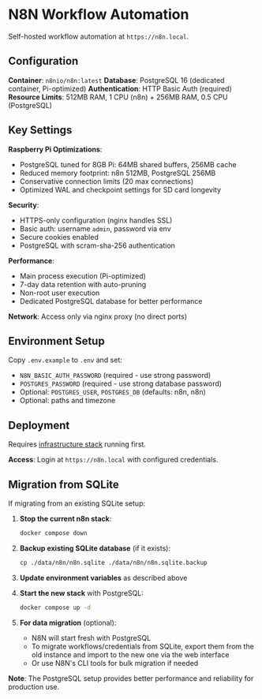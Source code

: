 # N8N Workflow Automation

Self-hosted workflow automation at `https://n8n.local`.

## Configuration

**Container**: `n8nio/n8n:latest`
**Database**: PostgreSQL 16 (dedicated container, Pi-optimized)
**Authentication**: HTTP Basic Auth (required)
**Resource Limits**: 512MB RAM, 1 CPU (n8n) + 256MB RAM, 0.5 CPU (PostgreSQL)

## Key Settings

**Raspberry Pi Optimizations**:
- PostgreSQL tuned for 8GB Pi: 64MB shared buffers, 256MB cache
- Reduced memory footprint: n8n 512MB, PostgreSQL 256MB
- Conservative connection limits (20 max connections)
- Optimized WAL and checkpoint settings for SD card longevity

**Security**:
- HTTPS-only configuration (nginx handles SSL)
- Basic auth: username `admin`, password via env
- Secure cookies enabled
- PostgreSQL with scram-sha-256 authentication

**Performance**:
- Main process execution (Pi-optimized)
- 7-day data retention with auto-pruning
- Non-root user execution
- Dedicated PostgreSQL database for better performance

**Network**: Access only via nginx proxy (no direct ports)

## Environment Setup

Copy `.env.example` to `.env` and set:
- `N8N_BASIC_AUTH_PASSWORD` (required - use strong password)
- `POSTGRES_PASSWORD` (required - use strong database password)
- Optional: `POSTGRES_USER`, `POSTGRES_DB` (defaults: n8n, n8n)
- Optional: paths and timezone

## Deployment

Requires [infrastructure stack](../../infra) running first.

**Access**: Login at `https://n8n.local` with configured credentials.

## Migration from SQLite

If migrating from an existing SQLite setup:

1. **Stop the current n8n stack**:
   ```bash
   docker compose down
   ```

2. **Backup existing SQLite database** (if it exists):
   ```bash
   cp ./data/n8n/n8n.sqlite ./data/n8n/n8n.sqlite.backup
   ```

3. **Update environment variables** as described above

4. **Start the new stack** with PostgreSQL:
   ```bash
   docker compose up -d
   ```

5. **For data migration** (optional):
   - N8N will start fresh with PostgreSQL
   - To migrate workflows/credentials from SQLite, export them from the old instance and import to the new one via the web interface
   - Or use N8N's CLI tools for bulk migration if needed

**Note**: The PostgreSQL setup provides better performance and reliability for production use.